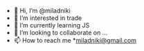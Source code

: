 - 👋 Hi, I’m @miladniki
- 👀 I’m interested in trade
- 🌱 I’m currently learning JS
- 💞️ I’m looking to collaborate on ...
- 📫 How to reach me *miladniki@gmail.com

<!---
miladniki/miladniki is a ✨ special ✨ repository because its `README.md` (this file) appears on your GitHub profile.
You can click the Preview link to take a look at your changes.
--->
